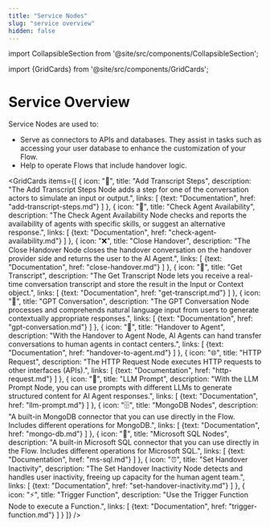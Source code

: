 ```yaml
---
title: "Service Nodes" 
slug: "service overview" 
hidden: false 
---
```

import CollapsibleSection from '@site/src/components/CollapsibleSection';


import {GridCards} from '@site/src/components/GridCards';

# Service Overview

Service Nodes are used to:

- Serve as connectors to APIs and databases. They assist in tasks such as accessing your user database to enhance the customization of your Flow.
- Help to operate Flows that include handover logic.

<GridCards items={[
  {
    icon: "💬",
    title: "Add Transcript Steps",
    description: "The Add Transcript Steps Node adds a step for one of the conversation actors to simulate an input or output.",
    links: [
      {text: "Documentation", href: "add-transcript-steps.md"}
    ]
  },
  {
    icon: "👥",
    title: "Check Agent Availability",
    description: "The Check Agent Availability Node checks and reports the availability of agents with specific skills, or suggest an alternative response.",
    links: [
      {text: "Documentation", href: "check-agent-availability.md"}
    ]
  },
  {
    icon: "❌",
    title: "Close Handover",
    description: "The Close Handover Node closes the handover conversation on the handover provider side and returns the user to the AI Agent.",
    links: [
      {text: "Documentation", href: "close-handover.md"}
    ]
  },
  {
    icon: "📝",
    title: "Get Transcript",
    description: "The Get Transcript Node lets you receive a real-time conversation transcript and store the result in the Input or Context object.",
    links: [
      {text: "Documentation", href: "get-transcript.md"}
    ]
  },
  {
    icon: "🤖",
    title: "GPT Conversation",
    description: "The GPT Conversation Node processes and comprehends natural language input from users to generate contextually appropriate responses.",
    links: [
      {text: "Documentation", href: "gpt-conversation.md"}
    ]
  },
  {
    icon: "🔄",
    title: "Handover to Agent",
    description: "With the Handover to Agent Node, AI Agents can hand transfer conversations to human agents in contact centers.",
    links: [
      {text: "Documentation", href: "handover-to-agent.md"}
    ]
  },
  {
    icon: "🌐",
    title: "HTTP Request",
    description: "The HTTP Request Node executes HTTP requests to other interfaces (APIs).",
    links: [
      {text: "Documentation", href: "http-request.md"}
    ]
  },
  {
    icon: "🧠",
    title: "LLM Prompt",
    description: "With the LLM Prompt Node, you can use prompts with different LLMs to generate structured content for AI Agent responses.",
    links: [
      {text: "Documentation", href: "llm-prompt.md"}
    ]
  },
  {
    icon: "🗄️",
    title: "MongoDB Nodes",
    description: "A built-in MongoDB connector that you can use directly in the Flow. Includes different operations for MongoDB.",
    links: [
      {text: "Documentation", href: "mongo-db.md"}
    ]
  },
  {
    icon: "💾",
    title: "Microsoft SQL Nodes",
    description: "A built-in Microsoft SQL connector that you can use directly in the Flow. Includes different operations for Microsoft SQL.",
    links: [
      {text: "Documentation", href: "ms-sql.md"}
    ]
  },
  {
    icon: "⏰",
    title: "Set Handover Inactivity",
    description: "The Set Handover Inactivity Node detects and handles user inactivity, freeing up capacity for the human agent team.",
    links: [
      {text: "Documentation", href: "set-handover-inactivity.md"}
    ]
  },
  {
    icon: "⚡",
    title: "Trigger Function",
    description: "Use the Trigger Function Node to execute a Function.",
    links: [
      {text: "Documentation", href: "trigger-function.md"}
    ]
  }
]} />
